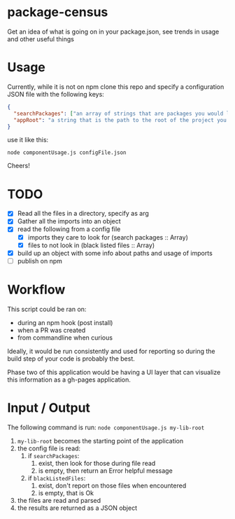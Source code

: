 # package-census
Get an idea of what is going on in your package.json, see trends in usage and other useful things

# Usage
Currently, while it is not on npm clone this repo and specify a configuration JSON file with the following keys:

```json
{
  "searchPackages": ["an array of strings that are packages you would like to search for"],
  "appRoot": "a string that is the path to the root of the project you want to look in"
}
```
use it like this:

`node componentUsage.js configFile.json`

Cheers!

# TODO
- [x] Read all the files in a directory, specify as arg
- [x] Gather all the imports into an object
- [x] read the following from a config file
   - [x] imports they care to look for (search packages :: Array)
   - [x] files to not look in (black listed files :: Array)
- [x] build up an object with some info about paths and usage of imports
- [ ] publish on npm

# Workflow
This script could be ran on:
- during an npm hook (post install)
- when a PR was created
- from commandline when curious

Ideally, it would be run consistently and used for reporting so during the build
step of your code is probably the best.

Phase two of this application would be having a UI layer that can visualize this
information as a gh-pages application.

# Input / Output
The following command is run:
`node componentUsage.js my-lib-root`

1. `my-lib-root` becomes the starting point of the application
1. the config file is read:
    1. if `searchPackages`:
        1. exist, then look for those during file read
        1. is empty, then return an Error helpful message
    1. if `blackListedFiles`:
        1. exist, don't report on those files when encountered
        1. is empty, that is Ok
1. the files are read and parsed
1. the results are returned as a JSON object

